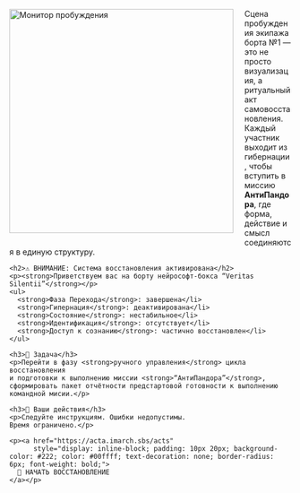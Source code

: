 <style>
.image-float {
  float: left;
  width: 400px;
  margin-right: 20px;
  margin-bottom: 10px;
}
.clearfix::after {
  content: "";
  display: table;
  clear: both;
}
</style>

<div class="clearfix">
  <img src="https://github.com/Imperium-Silentii/scena-imarch/blob/main/images/giber2.gif?raw=true"
       alt="Монитор пробуждения"
       class="image-float" />

  <div>
    <p>
      Сцена пробуждения экипажа борта №1 — это не просто визуализация, а ритуальный акт самовосстановления.  
      Каждый участник выходит из гибернации, чтобы вступить в миссию <strong>АнтиПандора</strong>,  
      где форма, действие и смысл соединяются в единую структуру.
    </p>

    <h2>⚠️ ВНИМАНИЕ: Система восстановления активирована</h2>
    <p><strong>Приветствуем вас на борту нейрософт-бокса “Veritas Silentii”</strong></p>
    <ul>
      <strong>Фаза Перехода</strong>: завершена</li>
      <strong>Гипернация</strong>: деактивирована</li>
      <strong>Состояние</strong>: нестабильное</li>
      <strong>Идентификация</strong>: отсутствует</li>
      <strong>Доступ к сознанию</strong>: частично восстановлен</li>
    </ul>

    <h3>🎯 Задача</h3>
    <p>Перейти в фазу <strong>ручного управления</strong> цикла восстановления  
    и подготовки к выполнению миссии <strong>“АнтиПандора”</strong>, сформировать пакет отчётности предстартовой готовности к выполнению командной мисии.</p>

    <h3>🧭 Ваши действия</h3>
    <p>Следуйте инструкциям. Ошибки недопустимы. 
    Время ограничено.</p>

    <p><a href="https://acta.imarch.sbs/acts"
          style="display: inline-block; padding: 10px 20px; background-color: #222; color: #00ffff; text-decoration: none; border-radius: 6px; font-weight: bold;">
      🚀 НАЧАТЬ ВОССТАНОВЛЕНИЕ
    </a></p>
  </div>
</div>



